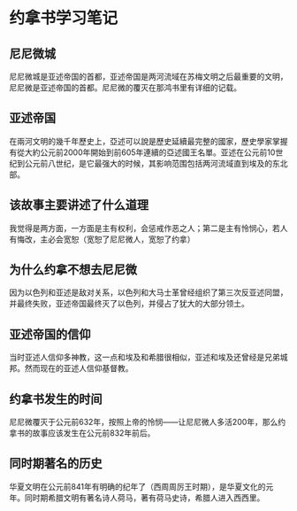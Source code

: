 # 约拿书学习笔记

## 尼尼微城
尼尼微城是亚述帝国的首都，亚述帝国是两河流域在苏梅文明之后最重要的文明，尼尼微是亚述帝国的首都。尼尼微的覆灭在那鸿书里有详细的记载。

## 亚述帝国
在兩河文明的幾千年歷史上，亞述可以說是歷史延續最完整的國家，歷史學家掌握有從大約公元前2000年開始到前605年連續的亞述國王名單。亚述在公元前10世纪到公元前八世纪，是它最强大的时候，其影响范围包括两河流域直到埃及的东北部。

## 该故事主要讲述了什么道理
我觉得是两方面，一方面是主有权利，会惩戒作恶之人；第二是主有怜悯心，若人有悔改，主必会宽恕（宽恕了尼尼微人，宽恕了约拿）

## 为什么约拿不想去尼尼微
因为以色列和亚述是敌对关系，以色列和大马士革曾经组织了第三次反亚述同盟，并最终失败，亚述帝国最终灭了以色列，并侵占了犹大的大部分领土。

## 亚述帝国的信仰
当时亚述人信仰多神教，这一点和埃及和希腊很相似，亚述和埃及还曾经是兄弟城邦。然而现在的亚述人信仰基督教。

## 约拿书发生的时间

尼尼微覆灭于公元前632年，按照上帝的怜悯——让尼尼微人多活200年，那么约拿书的故事应该发生在公元前832年前后。

## 同时期著名的历史
华夏文明在公元前841年有明确的纪年了（西周周厉王时期），是华夏文化的元年。同时期希腊文明有著名诗人荷马，著有荷马史诗，希腊人进入西西里。

